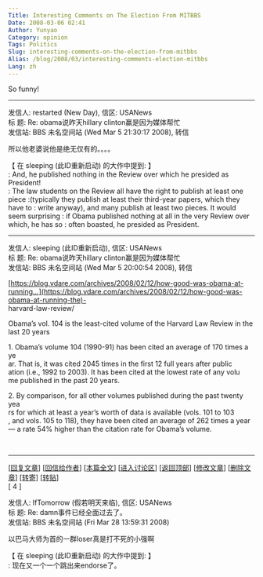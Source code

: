 ```yaml
---
Title: Interesting Comments on The Election From MITBBS
Date: 2008-03-06 02:41
Author: Yunyao
Category: opinion
Tags: Politics
Slug: interesting-comments-on-the-election-from-mitbbs
Alias: /blog/2008/03/interesting-comments-election-mitbbs
Lang: zh
---
```


So funny!

----------------------------------------------------------------------------------

发信人: restarted (New Day), 信区: USANews  
标 题: Re: obama说昨天hillary clinton赢是因为媒体帮忙  
发信站: BBS 未名空间站 (Wed Mar 5 21:30:17 2008), 转信

所以他老婆说他是绝无仅有的。。。。

【 在 sleeping (此ID重新启动) 的大作中提到: 】  
: And, he published nothing in the Review over which he presided as  President!  
: The law students on the Review all have the right to publish at least one piece 
:(typically they publish at least their third-year papers, which they  have to 
: write anyway), and many publish at least two pieces. It would seem surprising 
: if Obama published nothing at all in the very Review over which, he has so 
: often boasted, he presided as President.

----------------------------------------------------------------

发信人: sleeping (此ID重新启动), 信区: USANews  
标 题: Re: obama说昨天hillary clinton赢是因为媒体帮忙  
发信站: BBS 未名空间站 (Wed Mar 5 20:00:54 2008), 转信

[https://blog.vdare.com/archives/2008/02/12/how-good-was-obama-at-running…](https://blog.vdare.com/archives/2008/02/12/how-good-was-obama-at-running-the)-  
harvard-law-review/

Obama’s vol. 104 is the least-cited volume of the Harvard Law Review in the  
last 20 years

1\. Obama’s volume 104 (1990-91) has been cited an average of 170 times a ye  
ar. That is, it was cited 2045 times in the first 12 full years after public  
ation (i.e., 1992 to 2003). It has been cited at the lowest rate of any volu  
me published in the past 20 years.

2\. By comparison, for all other volumes published during the past twenty yea  
rs for which at least a year’s worth of data is available (vols. 101 to 103  
, and vols. 105 to 118), they have been cited an average of 262 times a year  
— a rate 54% higher than the citation rate for Obama’s volume.

 

----------------------------------------------------------------------------------------

\[[回复文章](https://www.mitbbs.com/mitbbs_postdoc.php?board=USANews&reid=31065920&gid=31065883)\] \[[回信给作者](https://www.mitbbs.com/mitbbs_mailbox.php?board=USANews&file=M.1206727171.30&userid=IfTomorrow&title=Re%3A+damn%CA%C2%BC%FE%D2%D1%BE%AD%C8%AB%C3%E6%B9%FD%C8%A5%C1%CB%A1%A3)\] \[[本篇全文](https://www.mitbbs.com/article/USANews/31065920_0.html)\] \[[进入讨论区](https://www.mitbbs.com/bbsdoc/USANews.html)\] \[[返回顶部](https://www.mitbbs.com/article_t/USANews/31065883.html#top)\] \[[修改文章](https://www.mitbbs.com/mitbbs_bbsedit.php?brdname=USANews&title=Re%3A+damn%CA%C2%BC%FE%D2%D1%BE%AD%C8%AB%C3%E6%B9%FD%C8%A5%C1%CB%A1%A3&author=IfTomorrow&file=M.1206727171.30&id=31065920&gid=31065883)\] \[[删除文章](https://www.mitbbs.com/mitbbs_bbsdel.php?board=USANews&file=M.1206727171.30&id=31065920&gid=31065883&ftype=)\] \[[转寄](https://www.mitbbs.com/mitbbs_forward.php?board=USANews&id=31065920)\] \[[转贴](https://www.mitbbs.com/mitbbs_bbsccc.php?board=USANews&file=M.1206727171.30&title=Re%3A+damn%CA%C2%BC%FE%D2%D1%BE%AD%C8%AB%C3%E6%B9%FD%C8%A5%C1%CB%A1%A3&author=IfTomorrow&id=31065920)\]  
\[ 4 \]

发信人: IfTomorrow (假若明天来临), 信区: USANews  
标 题: Re: damn事件已经全面过去了。  
发信站: BBS 未名空间站 (Fri Mar 28 13:59:31 2008)

以巴马大师为首的一群loser真是打不死的小强啊

【 在 sleeping (此ID重新启动) 的大作中提到: 】  
: 现在又一个一个跳出来endorse了。

 

 

 
